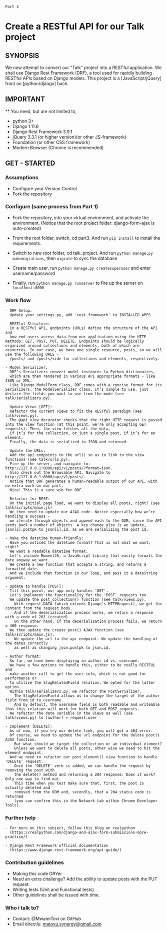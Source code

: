
`Part 3`

Create a RESTful API for our Talk project
==============================================

## SYNOPSIS 

We now attempt to convert our "Talk" project into a RESTful application.
We shall use Django Rest Framework (DRF), 
a tool used for rapidly building RESTful APIs based on Django models.
This project is a [JavaScript/jQuery] front on [python/django] back.


## IMPORTANT

** You need, but are not limited to,
   - python 3+
   - Django 1.11.6
   - Django Rest Framework 3.9.1
   - jQuery 3.3.1 (or higher version)(or other JS-framework)
   - Foundation (or other CSS framework)
   - Modern Browser (Chrome is recommended)


## GET - STARTED

### Assumptions

   - Configure your Version Control
   - Fork the repository

### Configure (same process from Part 1)

   - Fork the repository, into your virtual environment, and activate the environment.
     (Notice that the root project folder: django-form-ajax is auto-created)

   - From the root folder, switch, cd part3.
     And run `pip install` to install the requirements.   

   - Switch to new root folder, cd talk_project.
     And run `python manage.py makemigrations`, then `migrate` to sync the database

   - Create main user, run `python manage.py createsuperuser` and enter username/password

   - Finally, run `python manage.py runserver` to fire up the server on `localhost:8000`

### Work flow

    - DRF Setup:
      Update your settings.py, add 'rest_framework' to INSTALLED_APPS

    - RESTful Structure:
      In a RESTful API, endpoints (URLs) define the structure of the API and 
      how end users access data from our application using the HTTP methods: GET, POST, PUT, DELETE. Endpoints should be logically organized around collections and elements, both of which are resources. In our case, we have one single resource, posts, so we will use the following URLS - 
      /posts/ and /posts/<id> for collections and elements, respectively.

    - Model Serializer:
      DRF’s Serializers convert model instances to Python dictionaires, 
      which are then rendered in various API appropriate formats - like JSON or XML. 
      Like Django ModelForm class, DRF comes with a concise format for its Serializers, the ModelSerializer class. It’s simple to use, just declare the fields you want to use from the mode (see talk/serializers.py).

    - Update Views [GET]:
      Refactor the current views to fit the RESTful paradigm (see talk/views.py).
      The @api_view decorator checks that the right HTTP request is passed into the view function (at this point, we’re only accepting GET requests). Then, the view fetches all the data, 
      if it’s for the collection, or just a single post, if it’s for an element.
      Finally, the data is serialized to JSON and returned.

    - Update the URLs:
      Add the api endpoints to the url() so as to link to the view functions (see talk/urls.py).
      Fire up the server, and navigate to: http://127.0.0.1:8000/api/v1/posts/?format=json.
      Also check out the Browsable API. Navigate to http://127.0.0.1:8000/api/v1/posts/.
      Notice that DRF generates a human-readable output of our API, with no extra work on our part.
      Nice! This is a sure win for DRF.

    - Refactor for REST:
      On the initial page load, we want to display all posts, right? (see talk/scripts/main.js)
      We then need to update our AJAX code. Notice especially how we’re handling a success -
      we iterate through objects and append each to the DOM, since the API sends back a number of objects. A key change also is we update, json[i].postpk to json[i].id, as we are serializing the post id.

    - Make the datetime human-friendly:
      Have you noticed the datetime format? That is not what we want, right? 
      We want a readable datetime format.
      Let's include MomentJS, a JavaScript library that easily formats the date anyway we want.
      We create a new function that accepts a string, and returns a formatted date.
      And we include that function in our loop, and pass it a dateString argument.

    - Update to handle [POST]:
      Till this point, our app only handles 'GET'. 
      Let's implement the functionality for the 'POST' requests too.
      We update the post_collection() function (see talk/views.py).
        With request.DATA (which extends Django’s HTTPRequest), we get the content from the request body. 
        And if the deserialization process works, we return a response with a code of 201 (created).
        On the other hand, if the deserialization process fails, we return a 400 response.
      We then update the create_post() AJAX function (see talk/scripts/main.js).
        We update the url to the api endpoint. We update the handling of the dates correctly 
        as well as changing json.postpk to json.id.

    - Author format:
      So far, we have been displaying an author id vs. username.
      We have a few options to handle this, either to be really RESTFUL and 
      make another call to get the user info, which is not good for performance or 
      to utilize the SlugRelatedField relation. We opted for the latter option.
      Within talk/serializers.py, we refactor the PostSerializer.
        The SlugRelatedField allows us to change the target of the author field from id to username.
        And by default, the username field is both readable and writeable thus this relation will work for both GET and POST requests.
      We refactor the data variable in the views as well (see talk/views.py) to [author] = request.user

    - Implement [DELETE]:
      As of now, if you try our delete link, you will get a 404 error.
      Of course, we need to update the url endpoint for the delete_post() AJAX function.
        But what should we target the collection or an individual element?
        Unless we want to delete all posts, other wise we need to hit the element endpoint.
      And we need to refactor our post_element() view function to handle 'DELETE' request.
        Once the 'DELETE' verb is added, we can handle the request by removing the post with 
        the delete() method and returning a 204 response. Does it work? Only one way to find out. 
        This time when you test make sure that, first, the post is actually deleted and 
        removed from the DOM and, secondly, that a 204 status code is returned 
        (you can confirm this in the Network tab within Chrome Developer Tools).


### Further help

    - For more on this subject, follow this blog on realpython
      (https://realpython.com/django-and-ajax-form-submissions-more-practise/)

    - Django Rest Framework official documentation
      (https://www.django-rest-framework.org/api-guide/)  

### Contribution guidelines
   - Making this code DRYer
   - Need an extra challenge? Add the ability to update posts with the PUT request.
   - Writing tests (Unit and Functional tests)
   - Other guidelines shall be issued with time.

### Who i talk to?
   - Contact: @MwamiTovi on GitHub
   - Email directly: matovu.synergy@gmail.com
